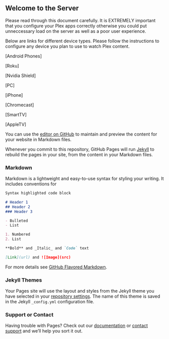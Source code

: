 ## Welcome to the Server

Please read through this document carefully. It is EXTREMELY important that you configure your Plex apps correctly otherwise you could put unneccessary load on the server as well as a poor user experience.

Below are links for different device types. Please follow the instructions to configure any device you plan to use to watch Plex content.

[Android Phones]

[Roku]

[Nvidia Shield]

[PC]

[iPhone]

[Chromecast]

[SmartTV]

[AppleTV]




You can use the [editor on GitHub](https://github.com/calypso/lustrous/edit/master/README.md) to maintain and preview the content for your website in Markdown files.

Whenever you commit to this repository, GitHub Pages will run [Jekyll](https://jekyllrb.com/) to rebuild the pages in your site, from the content in your Markdown files.

### Markdown

Markdown is a lightweight and easy-to-use syntax for styling your writing. It includes conventions for

```markdown
Syntax highlighted code block

# Header 1
## Header 2
### Header 3

- Bulleted
- List

1. Numbered
2. List

**Bold** and _Italic_ and `Code` text

[Link](url) and ![Image](src)
```

For more details see [GitHub Flavored Markdown](https://guides.github.com/features/mastering-markdown/).

### Jekyll Themes

Your Pages site will use the layout and styles from the Jekyll theme you have selected in your [repository settings](https://github.com/calypso/lustrous/settings). The name of this theme is saved in the Jekyll `_config.yml` configuration file.

### Support or Contact

Having trouble with Pages? Check out our [documentation](https://help.github.com/categories/github-pages-basics/) or [contact support](https://github.com/contact) and we’ll help you sort it out.
